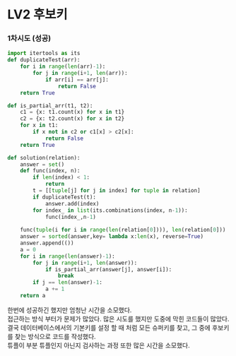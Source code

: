 # LV2 후보키

### 1차시도 (성공)
```py
import itertools as its
def duplicateTest(arr):
    for i in range(len(arr)-1):
        for j in range(i+1, len(arr)):
            if arr[i] == arr[j]:
                return False
    return True

def is_partial_arr(t1, t2):
    c1 = {x: t1.count(x) for x in t1}
    c2 = {x: t2.count(x) for x in t2}
    for x in t1:
        if x not in c2 or c1[x] > c2[x]:
            return False
    return True

def solution(relation):
    answer = set()
    def func(index, n):
        if len(index) < 1:
            return
        t = [[tuple[j] for j in index] for tuple in relation]
        if duplicateTest(t):
            answer.add(index)
        for index_ in list(its.combinations(index, n-1)):
            func(index_,n-1)
        
    func(tuple(i for i in range(len(relation[0]))), len(relation[0]))
    answer = sorted(answer,key= lambda x:len(x), reverse=True)
    answer.append(())
    a = 0
    for i in range(len(answer)-1):
        for j in range(i+1, len(answer)):
            if is_partial_arr(answer[j], answer[i]):
                break
        if j == len(answer)-1:
            a += 1
    return a
```
한번에 성공하긴 했지만 엄청난 시간을 소모했다.  
접근하는 방식 부터가 문제가 많았다. 많은 시도를 했지만 도중에 막힌 코드들이 많았다.  
결국 데이터베이스에서의 기본키를 설정 할 때 처럼 모든 슈퍼키를 찾고, 그 중에 후보키를 찾는 방식으로 코드를 작성했다.  
튜플이 부분 튜플인지 아닌지 검사하는 과정 또한 많은 시간을 소모했다.